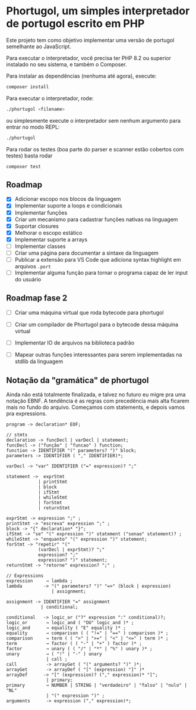 # Phortugol, um simples interpretador de portugol escrito em PHP

Este projeto tem como objetivo implementar uma versão de portugol semelhante ao JavaScript.

Para executar o interpretador, você precisa ter PHP 8.2 ou superior instalado no seu sistema, e também o Composer.

Para instalar as dependências (nenhuma até agora), execute:

```bash
composer install
```
Para executar o interpretador, rode:

```bash
./phortugol <filename>
```

ou simplesmente execute o interpretador sem nenhum argumento para entrar no modo REPL:
```bash
./phortugol
```

Para rodar os testes (boa parte do parser e scanner estão cobertos com testes) basta rodar
```
composer test
```

## Roadmap
- [x] Adicionar escopo nos blocos da linguagem
- [x] Implementar suporte a loops e condicionais
- [x] Implementar funções
- [x] Criar um mecanismo para cadastrar funções nativas na linguagem
- [x] Suportar closures
- [x] Melhorar o escopo estático
- [x] Implementar suporte a arrays
- [ ] Implementar classes
- [ ] Criar uma página para documentar a sintaxe da linguagem
- [ ] Publicar a extensão para VS Code que adiciona syntax highlight em arquivos `.port`
- [ ] Implementar alguma função para tornar o programa capaz de ler input do usuário

## Roadmap fase 2
- [ ] Criar uma máquina virtual que roda bytecode para phortugol
- [ ] Criar um compilador de Phortugol para o bytecode dessa máquina virtual
- [ ] Implementar IO de arquivos na biblioteca padrão
- [ ] Mapear outras funções interessantes para serem implementadas na stdlib da linguagem


## Notação da "gramática" de phortugol
Ainda não está totalmente finalizada, e talvez no futuro eu migre pra uma notação EBNF. A tendência é as regras com precedência mais alta ficarem mais no fundo do arquivo. Começamos com statements, e depois vamos pra expressions.

```
program -> declaration* EOF;

// stmts
declaration -> funcDecl | varDecl | statement;
funcDecl -> ("função" | "funcao" ) function;
function -> IDENTIFIER "(" parameters? ")" block;
parameters -> IDENTIFIER ( "," IDENTIFIER)*;

varDecl -> "var" IDENTIFIER ("=" expression)? ";"

statement ->  exprStmt
			| printStmt
			| block
			| ifStmt
			| whileStmt
			| forStmt
			| returnStmt

exprStmt -> expression ";" ;
printStmt -> "escreva" expression ";" ;
block -> "{" declaration* "}";
ifStmt -> "se" "(" expression ")" statement ("senao" statement)? ;
whileStmt -> "enquanto" "(" expression ")" statement;
forStmt -> "repetir" "("
			(varDecl | exprStmt)? ";"
			expression? ";"
			expression? ")" statement;
returnStmt -> "retorne" expression? ";" ;

// Expressions
expression     → lambda ;
lambda        -> "(" parameters? ")" "=>" (block | expression)
                 | assignment;

assignment -> IDENTIFIER "=" assignment
			 | conditional;

conditional   -> logic_or ("?" expression ":" conditional)?;
logic_or       → logic_and ( "OU" logic_and )* ;
logic_and      → equality ( "E" equality )* ;
equality       → comparison ( ( "!=" | "==" ) comparison )* ;
comparison     → term ( ( ">" | ">=" | "<" | "<=" ) term )* ;
term           → factor ( ( "-" | "+" ) factor )* ;
factor         → unary ( ( "/" | "*" | "%" ) unary )* ;
unary          → ( "!" | "-" ) unary
               | call ;
call           -> arrayGet ( "(" arguments? ")" )*;
arrayGet       -> arrayDef ( "[" (expression) "]" )*
arrayDef      -> "[" (expression)? ("," expression)* "]";
               | primary;
primary        → NUMBER | STRING | "verdadeiro" | "falso" | "nulo" | "NL"
               | "(" expression ")" ;
arguments      -> expression ("," expression)*;
```
